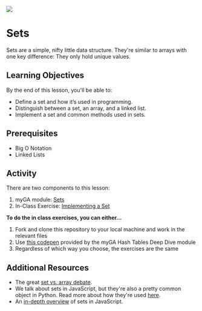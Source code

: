 ![](https://ga-dash.s3.amazonaws.com/production/assets/logo-9f88ae6c9c3871690e33280fcf557f33.png) 

# Sets

Sets are a simple, nifty little data structure. They're similar to arrays with one key difference: They only hold unique values.

## Learning Objectives
By the end of this lesson, you'll be able to:
- Define a set and how it’s used in programming. 
- Distinguish between a set, an array, and a linked list. 
- Implement a set and common methods used in sets.

## Prerequisites
* Big O Notation
* Linked Lists

## Activity 

There are two components to this lesson:
1. myGA module: [Sets](https://my.generalassemb.ly/activities/465)
2. In-Class Exercise: [Implementing a Set](/exercise)

**To do the in class exercises, you can either...**

1. Fork and clone this repository to your local machine and work in the relevant files
1. Use [this codepen](https://codepen.io/GAmarketing/pen/gEOeZW) provided by the myGA Hash Tables Deep Dive module
1. Regardless of which way you choose, the exercises are the same 

## Additional Resources
- The great [set vs. array debate](https://medium.com/front-end-weekly/es6-set-vs-array-what-and-when-efc055655e1a).
- We talk about sets in JavaScript, but they're also a pretty common object in Python. Read more about how they're used [here](https://www.geeksforgeeks.org/sets-in-python/).
- An [in-depth overview](https://flaviocopes.com/javascript-data-structures-set/) of sets in JavaScript.
